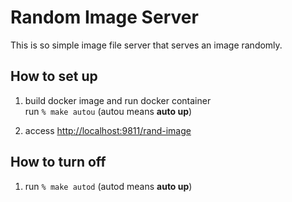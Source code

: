 # Random Image Server

This is so simple image file server that serves an image randomly.

## How to set up
1. build docker image and run docker container  
  run `% make autou` (autou means **auto up**)

1. access [http://localhost:9811/rand-image](http://localhost:9811/rand-image)

## How to turn off
1. run `% make autod` (autod means **auto up**)
